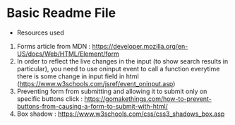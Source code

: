 # Basic Readme File 
- Resources used 
1) Forms article from MDN : https://developer.mozilla.org/en-US/docs/Web/HTML/Element/form
2) In order to reflect the live changes in the input (to show search results in particular), you need to use oninput event to call a function everytime there is some change in input field in html (https://www.w3schools.com/jsref/event_oninput.asp)
3) Preventing form from submitting and allowing it to submit only on specific buttons click : https://gomakethings.com/how-to-prevent-buttons-from-causing-a-form-to-submit-with-html/
4) Box shadow : https://www.w3schools.com/css/css3_shadows_box.asp